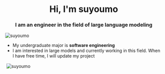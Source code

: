 <h1 align="center">Hi, I'm suyoumo</h1>
<h3 align="center">I am an engineer in the field of large language modeling</h3>

<p align="left"> <img src="https://komarev.com/ghpvc/?username=suyoumo&label=Profile%20views&color=0e75b6&style=flat" alt="suyoumo" /> </p>

- My undergraduate major is **software engineering**
- I am interested in large models and currently working in this field. When I have free time, I will update my project
<p>&nbsp;<img align="center" src="https://github-readme-stats.vercel.app/api?username=suyoumo&show_icons=true&locale=en" alt="suyoumo" /></p>

